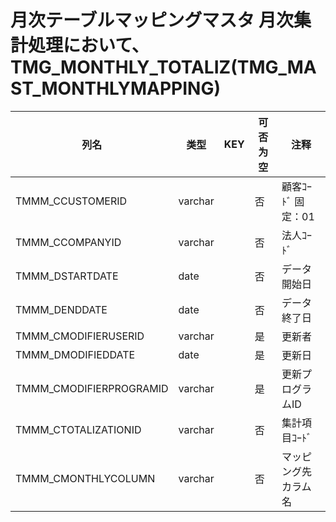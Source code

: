 # 月次テーブルマッピングマスタ                月次集計処理において、TMG_MONTHLY_TOTALIZ(TMG_MAST_MONTHLYMAPPING)
| 列名   | 类型   | KEY  | 可否为空 | 注释   |
| ---- | ---- | ---- | ---- | ---- |
|TMMM_CCUSTOMERID|varchar||否|顧客ｺｰﾄﾞ                        固定：01                                                       |
|TMMM_CCOMPANYID|varchar||否|法人ｺｰﾄﾞ                                                                                    |
|TMMM_DSTARTDATE|date||否|データ開始日                                                                                    |
|TMMM_DENDDATE|date||否|データ終了日                                                                                    |
|TMMM_CMODIFIERUSERID|varchar||是|更新者                                                                                       |
|TMMM_DMODIFIEDDATE|date||是|更新日                                                                                       |
|TMMM_CMODIFIERPROGRAMID|varchar||是|更新プログラムID                                                                                 |
|TMMM_CTOTALIZATIONID|varchar||否|集計項目ｺｰﾄﾞ                                                                                  |
|TMMM_CMONTHLYCOLUMN|varchar||否|マッピング先カラム名                                                                                |
